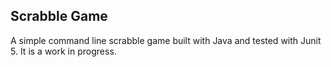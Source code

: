## Scrabble Game
A simple command line scrabble game built with Java and tested with Junit 5. It is a work in progress.
